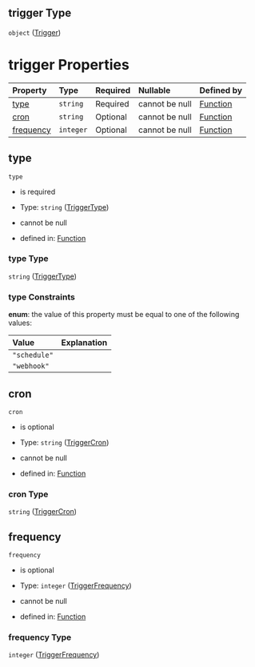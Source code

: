 ## trigger Type

`object` ([Trigger](function-properties-trigger.md))

# trigger Properties

| Property                | Type      | Required | Nullable       | Defined by                                                                                                                  |
| :---------------------- | :-------- | :------- | :------------- | :-------------------------------------------------------------------------------------------------------------------------- |
| [type](#type)           | `string`  | Required | cannot be null | [Function](function-properties-trigger-properties-triggertype.md "#/properties/trigger/properties/type")           |
| [cron](#cron)           | `string`  | Optional | cannot be null | [Function](function-properties-trigger-properties-triggercron.md "#/properties/trigger/properties/cron")           |
| [frequency](#frequency) | `integer` | Optional | cannot be null | [Function](function-properties-trigger-properties-triggerfrequency.md "#/properties/trigger/properties/frequency") |

## type



`type`

*   is required

*   Type: `string` ([TriggerType](function-properties-trigger-properties-triggertype.md))

*   cannot be null

*   defined in: [Function](function-properties-trigger-properties-triggertype.md "#/properties/trigger/properties/type")

### type Type

`string` ([TriggerType](function-properties-trigger-properties-triggertype.md))

### type Constraints

**enum**: the value of this property must be equal to one of the following values:

| Value        | Explanation |
| :----------- | :---------- |
| `"schedule"` |             |
| `"webhook"`  |             |

## cron



`cron`

*   is optional

*   Type: `string` ([TriggerCron](function-properties-trigger-properties-triggercron.md))

*   cannot be null

*   defined in: [Function](function-properties-trigger-properties-triggercron.md "#/properties/trigger/properties/cron")

### cron Type

`string` ([TriggerCron](function-properties-trigger-properties-triggercron.md))

## frequency



`frequency`

*   is optional

*   Type: `integer` ([TriggerFrequency](function-properties-trigger-properties-triggerfrequency.md))

*   cannot be null

*   defined in: [Function](function-properties-trigger-properties-triggerfrequency.md "#/properties/trigger/properties/frequency")

### frequency Type

`integer` ([TriggerFrequency](function-properties-trigger-properties-triggerfrequency.md))
